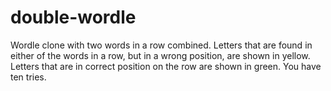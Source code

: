 # double-wordle
Wordle clone with two words in a row combined.
Letters that are found in either of the words in a row, but in a wrong position, are shown in yellow.
Letters that are in correct position on the row are shown in green.
You have ten tries.
